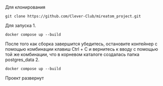 Для клонирования
```commandline
git clone https://github.com/Clever-Club/mireatom_project.git
```

Для запуска
1. 
```commandline
docker compose up --build
```
После того как сборка завершится убедитесь, остановите контейнер с помощью комбинации клавиш Ctrl + C и вернитесь к вводу с помощью той же комбинации, что в корневом каталоге создалась папка postgres_data
2.
```commandline
docker compose up --build
```
Проект развернут
